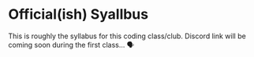 # Official(ish) Syallbus
This is roughly the syllabus for this coding class/club. 
Discord link will be coming soon during the first class... 🗣

